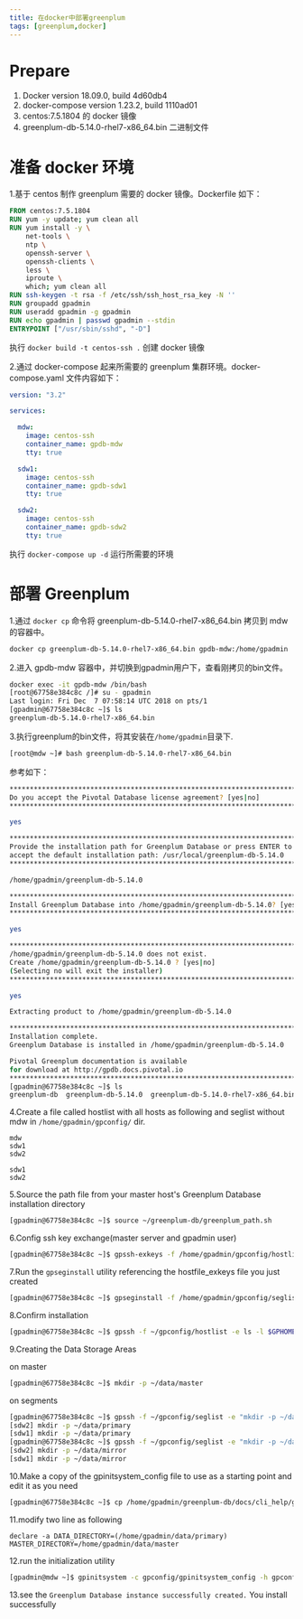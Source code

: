 ```yaml
---
title: 在docker中部署greenplum
tags: [greenplum,docker]
---
```


# Prepare

1. Docker version 18.09.0, build 4d60db4
2. docker-compose version 1.23.2, build 1110ad01
3. centos:7.5.1804 的 docker 镜像
4. greenplum-db-5.14.0-rhel7-x86_64.bin 二进制文件

# 准备 docker 环境

1.基于 centos 制作 greenplum 需要的 docker 镜像。Dockerfile 如下：

```Dockerfile
FROM centos:7.5.1804
RUN yum -y update; yum clean all
RUN yum install -y \
    net-tools \
    ntp \
    openssh-server \
    openssh-clients \
    less \
    iproute \
    which; yum clean all
RUN ssh-keygen -t rsa -f /etc/ssh/ssh_host_rsa_key -N ''
RUN groupadd gpadmin
RUN useradd gpadmin -g gpadmin
RUN echo gpadmin | passwd gpadmin --stdin
ENTRYPOINT ["/usr/sbin/sshd", "-D"]
```

执行 `docker build -t centos-ssh .` 创建 docker 镜像

2.通过 docker-compose 起来所需要的 greenplum 集群环境。docker-compose.yaml 文件内容如下：

```YAML
version: "3.2"

services:

  mdw:
    image: centos-ssh
    container_name: gpdb-mdw
    tty: true

  sdw1:
    image: centos-ssh
    container_name: gpdb-sdw1
    tty: true

  sdw2:
    image: centos-ssh
    container_name: gpdb-sdw2
    tty: true
```

执行 `docker-compose up -d` 运行所需要的环境

# 部署 Greenplum

1.通过 `docker cp` 命令将 greenplum-db-5.14.0-rhel7-x86_64.bin 拷贝到 mdw 的容器中。

```bash
docker cp greenplum-db-5.14.0-rhel7-x86_64.bin gpdb-mdw:/home/gpadmin
```

2.进入 gpdb-mdw 容器中，并切换到gpadmin用户下，查看刚拷贝的bin文件。

```bash
docker exec -it gpdb-mdw /bin/bash
[root@67758e384c8c /]# su - gpadmin
Last login: Fri Dec  7 07:58:14 UTC 2018 on pts/1
[gpadmin@67758e384c8c ~]$ ls
greenplum-db-5.14.0-rhel7-x86_64.bin
```

3.执行greenplum的bin文件，将其安装在`/home/gpadmin`目录下.

```bash
[root@mdw ~]# bash greenplum-db-5.14.0-rhel7-x86_64.bin
```

参考如下：

```bash
********************************************************************************
Do you accept the Pivotal Database license agreement? [yes|no]
********************************************************************************

yes

********************************************************************************
Provide the installation path for Greenplum Database or press ENTER to
accept the default installation path: /usr/local/greenplum-db-5.14.0
********************************************************************************

/home/gpadmin/greenplum-db-5.14.0

********************************************************************************
Install Greenplum Database into /home/gpadmin/greenplum-db-5.14.0? [yes|no]
********************************************************************************

yes

********************************************************************************
/home/gpadmin/greenplum-db-5.14.0 does not exist.
Create /home/gpadmin/greenplum-db-5.14.0 ? [yes|no]
(Selecting no will exit the installer)
********************************************************************************

yes

Extracting product to /home/gpadmin/greenplum-db-5.14.0

********************************************************************************
Installation complete.
Greenplum Database is installed in /home/gpadmin/greenplum-db-5.14.0

Pivotal Greenplum documentation is available
for download at http://gpdb.docs.pivotal.io
********************************************************************************
[gpadmin@67758e384c8c ~]$ ls
greenplum-db  greenplum-db-5.14.0  greenplum-db-5.14.0-rhel7-x86_64.bin
```

4.Create a file called hostlist with all hosts as following and seglist without mdw in `/home/gpadmin/gpconfig/` dir.

```hostlist.text
mdw
sdw1
sdw2
```

```seglist.text
sdw1
sdw2
```

5.Source the path file from your master host's Greenplum Database installation directory

```bash
[gpadmin@67758e384c8c ~]$ source ~/greenplum-db/greenplum_path.sh
```

6.Config ssh key exchange(master server and gpadmin user)

```bash
[gpadmin@67758e384c8c ~]$ gpssh-exkeys -f /home/gpadmin/gpconfig/hostlist
```

7.Run the `gpseginstall` utility referencing the hostfile_exkeys file you just created

```bash
[gpadmin@67758e384c8c ~]$ gpseginstall -f /home/gpadmin/gpconfig/seglist
```

8.Confirm installation

```bash
[gpadmin@67758e384c8c ~]$ gpssh -f ~/gpconfig/hostlist -e ls -l $GPHOME
```

9.Creating the Data Storage Areas

on master

```bash
[gpadmin@67758e384c8c ~]$ mkdir -p ~/data/master
```

on segments

```bash
[gpadmin@67758e384c8c ~]$ gpssh -f ~/gpconfig/seglist -e "mkdir -p ~/data/primary"
[sdw2] mkdir -p ~/data/primary
[sdw1] mkdir -p ~/data/primary
[gpadmin@67758e384c8c ~]$ gpssh -f ~/gpconfig/seglist -e "mkdir -p ~/data/mirror"
[sdw2] mkdir -p ~/data/mirror
[sdw1] mkdir -p ~/data/mirror
```

10.Make a copy of the gpinitsystem_config file to use as a starting point and edit it as you need

```bash
[gpadmin@67758e384c8c ~]$ cp /home/gpadmin/greenplum-db/docs/cli_help/gpconfigs/gpinitsystem_config ~/gpconfig/gpinitsystem_config
```

11.modify two line as following

```plain
declare -a DATA_DIRECTORY=(/home/gpadmin/data/primary)
MASTER_DIRECTORY=/home/gpadmin/data/master
```

12.run the initialization utility

```bash
[gpadmin@mdw ~]$ gpinitsystem -c gpconfig/gpinitsystem_config -h gpconfig/seglist
```

13.see the `Greenplum Database instance successfully created.` You install successfully